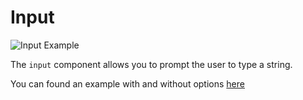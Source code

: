 # Input

![Input Example](https://file.anotherhadi.com/wtui-components/input.gif)

The `input` component allows you to prompt the user to type a string.

You can found an example with and without options [here](https://github.com/anotherhadi/wtui-components/blob/main/input/example/main.go)
